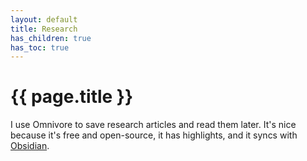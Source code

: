 ```yaml
---
layout: default
title: Research
has_children: true
has_toc: true
---
```


# {{ page.title }}

I use Omnivore to save research articles and read them later.
It's nice because it's free and open-source, it has highlights, and it syncs with [Obsidian](/docs/apps/note-taking/obsidian).
